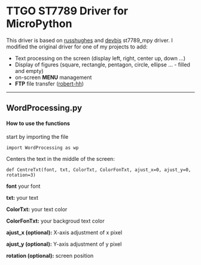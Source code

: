 # TTGO ST7789 Driver for MicroPython #
This driver is based on [russhughes](https://github.com/russhughes/st7789_mpy) and [devbis](https://github.com/devbis/st7789_mpy) st7789_mpy driver. I modified the original driver for one of my projects to add:

- Text processing on the screen (display left, right, center up, down ...)
- Display of figures (square, rectangle, pentagon, circle, ellipse ... - filled and empty)
- on-screen **MENU** management
- **FTP** file transfer ([robert-hh](https://github.com/robert-hh/FTP-Server-for-ESP8266-ESP32-and-PYBD))


---


## WordProcessing.py ##
#### How to use the functions ####


start by importing the file

```import WordProcessing as wp```

Centers the text in the middle of the screen:

```def CentreTxt(font, txt, ColorTxt, ColorFonTxt, ajust_x=0, ajust_y=0, rotation=3)```

**font** your font

**txt:** your text

**ColorTxt:** your text color

**ColorFonTxt:** your backgroud text color

**ajust_x (optional):** X-axis adjustment of x pixel

**ajust_y (optional):** Y-axis adjustment of y pixel

**rotation (optional):** screen position
